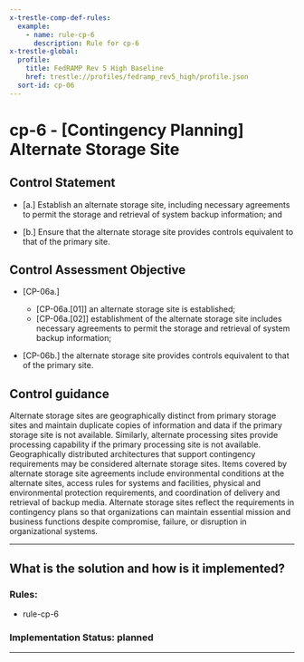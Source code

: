 ```yaml
---
x-trestle-comp-def-rules:
  example:
    - name: rule-cp-6
      description: Rule for cp-6
x-trestle-global:
  profile:
    title: FedRAMP Rev 5 High Baseline
    href: trestle://profiles/fedramp_rev5_high/profile.json
  sort-id: cp-06
---
```


# cp-6 - \[Contingency Planning\] Alternate Storage Site

## Control Statement

- \[a.\] Establish an alternate storage site, including necessary agreements to permit the storage and retrieval of system backup information; and

- \[b.\] Ensure that the alternate storage site provides controls equivalent to that of the primary site.

## Control Assessment Objective

- \[CP-06a.\]

  - \[CP-06a.[01]\] an alternate storage site is established;
  - \[CP-06a.[02]\] establishment of the alternate storage site includes necessary agreements to permit the storage and retrieval of system backup information;

- \[CP-06b.\] the alternate storage site provides controls equivalent to that of the primary site.

## Control guidance

Alternate storage sites are geographically distinct from primary storage sites and maintain duplicate copies of information and data if the primary storage site is not available. Similarly, alternate processing sites provide processing capability if the primary processing site is not available. Geographically distributed architectures that support contingency requirements may be considered alternate storage sites. Items covered by alternate storage site agreements include environmental conditions at the alternate sites, access rules for systems and facilities, physical and environmental protection requirements, and coordination of delivery and retrieval of backup media. Alternate storage sites reflect the requirements in contingency plans so that organizations can maintain essential mission and business functions despite compromise, failure, or disruption in organizational systems.

______________________________________________________________________

## What is the solution and how is it implemented?

<!-- For implementation status enter one of: implemented, partial, planned, alternative, not-applicable -->

<!-- Note that the list of rules under ### Rules: is read-only and changes will not be captured after assembly to JSON -->

<!-- Add control implementation description here for control: cp-6 -->

### Rules:

  - rule-cp-6

### Implementation Status: planned

______________________________________________________________________
